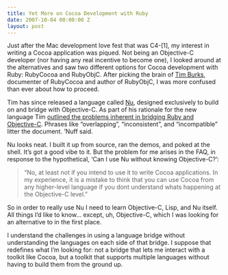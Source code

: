 ```yaml
---
title: Yet More on Cocoa Development with Ruby
date: 2007-10-04 00:00:00 Z
layout: post
---
```





Just after the Mac development love fest that was C4-[1], my interest in writing a Cocoa application was piqued. Not being an Objective-C developer (nor having any real incentive to become one), I looked around at the alternatives and saw two different options for Cocoa development with Ruby: RubyCocoa and RubyObjC. After picking the brain of [Tim Burks](http://www.neontology.com/), documenter of RubyCocoa and author of RubyObjC, I was more confused than ever about how to proceed.

Tim has since released a language called [Nu](http://programming.nu/), designed exclusively to build on and bridge with Objective-C. As part of his rationale for the new language Tim [outlined the problems inherent in bridging Ruby and Objective-C](http://programming.nu/rubycocoa-and-rubyobjc). Phrases like “overlapping”, “inconsistent”, and “incompatible” litter the document. ’Nuff said.

Nu looks neat. I built it up from source, ran the demos, and poked at the shell. It’s got a good vibe to it. But the problem for me arises in the FAQ, in response to the hypothetical, ‘Can I use Nu without knowing Objective-C?’:

> “No, at least not if you intend to use it to write Cocoa applications. In my experience, it is a mistake to think that you can use Cocoa from any higher-level language if you dont understand whats happening at the Objective-C level.”

So in order to really use Nu I need to learn Objective-C, Lisp, and Nu itself. All things I’d like to know… except, uh, Objective-C, which I was looking for an alternative to in the first place.

I understand the challenges in using a language bridge without understanding the languages on each side of that bridge. I suppose that redefines what I’m looking for: not a bridge that lets me interact with a toolkit like Cocoa, but a toolkit that supports multiple languages without having to build them from the ground up.
